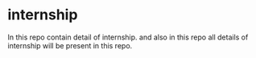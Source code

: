 # internship
In this repo contain detail of internship. 
and also in this repo all details of internship will be present in this repo. 
